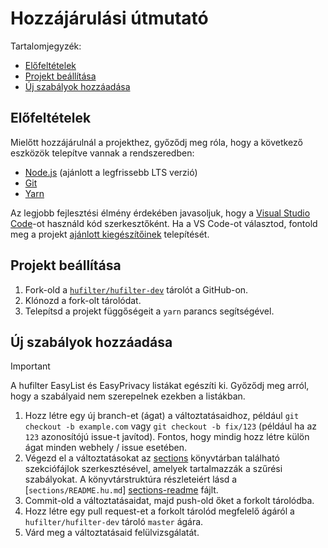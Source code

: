 <!-- omit in toc -->
# Hozzájárulási útmutató

Tartalomjegyzék:

- [Előfeltételek](#előfeltételek)
- [Projekt beállítása](#projekt-beállítása)
- [Új szabályok hozzáadása](#új-szabályok-hozzáadása)

## Előfeltételek

Mielőtt hozzájárulnál a projekthez, győződj meg róla, hogy a következő eszközök telepítve vannak a rendszeredben:

- [Node.js][nodejs-download-link] (ajánlott a legfrissebb LTS verzió)
- [Git][git-download-link]
- [Yarn][yarn-download-link]

Az legjobb fejlesztési élmény érdekében javasoljuk, hogy a [Visual Studio Code][vscode-download-link]-ot használd kód
szerkesztőként. Ha a VS Code-ot választod, fontold meg a projekt
[ajánlott kiegészítőinek][recommended-vscode-extensions] telepítését.

## Projekt beállítása

1. Fork-old a [`hufilter/hufilter-dev`][hufilter-dev-repo] tárolót a GitHub-on.
2. Klónozd a fork-olt tárolódat.
3. Telepítsd a projekt függőségeit a `yarn` parancs segítségével.

## Új szabályok hozzáadása

> [!IMPORTANT]
> A hufilter EasyList és EasyPrivacy listákat egészíti ki. Győződj meg arról, hogy a szabályaid nem szerepelnek ezekben
> a listákban.

1. Hozz létre egy új branch-et (ágat) a változtatásaidhoz, például `git checkout -b example.com` vagy
   `git checkout -b fix/123` (például ha az `123` azonosítójú issue-t javítod). Fontos, hogy mindig hozz létre külön
   ágat minden webhely / issue esetében.
2. Végezd el a változtatásokat az [sections][sections-directory] könyvtárban található szekciófájlok szerkesztésével,
   amelyek tartalmazzák a szűrési szabályokat. A könyvtárstruktúra részleteiért lásd a [`sections/README.hu.md`]
   [sections-readme] fájlt.
3. Commit-old a változtatásaidat, majd push-old őket a forkolt tárolódba.
4. Hozz létre egy pull request-et a forkolt tárolód megfelelő ágáról a `hufilter/hufilter-dev` tároló `master` ágára.
5. Várd meg a változtatásaid felülvizsgálatát.

[git-download-link]: https://git-scm.com/downloads
[hufilter-dev-repo]: https://github.com/hufilter/hufilter-dev
[nodejs-download-link]: https://nodejs.org/en/download/
[recommended-vscode-extensions]: https://github.com/hufilter/hufilter-dev/blob/master/.vscode/extensions.json
[sections-directory]: https://github.com/hufilter/hufilter-dev/blob/master/sections/
[sections-readme]: https://github.com/hufilter/hufilter-dev/blob/master/sections/README.hu.md
[vscode-download-link]: https://code.visualstudio.com/download
[yarn-download-link]: https://classic.yarnpkg.com/en/docs/install/
